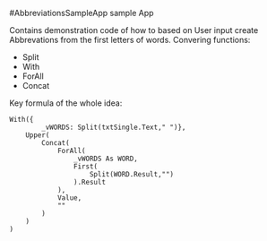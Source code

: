 #AbbreviationsSampleApp sample App 

Contains demonstration code of how to based on User input create Abbrevations from the first letters of words.
Convering functions:
* Split
* With
* ForAll
* Concat

Key formula of the whole idea:

```powerapps
With({
        _vWORDS: Split(txtSingle.Text," ")},
    Upper(
        Concat(
            ForAll(
                _vWORDS As WORD,
                First(
                    Split(WORD.Result,"")
                ).Result
            ),
            Value,
            ""
        )
    )
)
```
